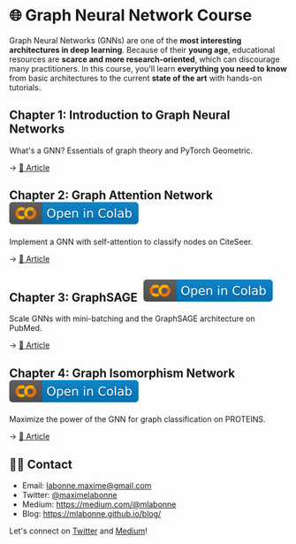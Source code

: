 # 🌐 Graph Neural Network Course

Graph Neural Networks (GNNs) are one of the **most interesting architectures in deep learning**. Because of their **young age**, educational resources are **scarce and more research-oriented**, which can discourage many practitioners. In this course, you'll learn **everything you need to know** from basic architectures to the current **state of the art** with hands-on tutorials.

<h2>Chapter 1: Introduction to Graph Neural Networks</h2>

What's a GNN? Essentials of graph theory and PyTorch Geometric.

→ [📝 Article](https://mlabonne.github.io/blog/intrognn/)

<h2>Chapter 2: Graph Attention Network <a href="https://colab.research.google.com/drive/1B0vLpH_gSfrOLgsc2UZVyXrcofzA-t0L?usp=sharing"><img src="images/colab.svg" alt="Open In Colab"></a></h2>

Implement a GNN with self-attention to classify nodes on CiteSeer.

→ [📝 Article](https://towardsdatascience.com/graph-attention-networks-in-python-975736ac5c0c)

<h2>Chapter 3: GraphSAGE <a href="https://colab.research.google.com/drive/1udeUfWJzvMlLO7sGUDGsHo8cRPMicajl?usp=sharing"><img src="images/colab.svg" alt="Open In Colab"></a></h2>

Scale GNNs with mini-batching and the GraphSAGE architecture on PubMed.

→ [📝 Article](https://towardsdatascience.com/introduction-to-graphsage-in-python-a9e7f9ecf9d7)

<h2>Chapter 4: Graph Isomorphism Network <a href="https://colab.research.google.com/drive/1b6SWugNKnxsI0L9auX1zwszlXf3rRZyS?usp=sharing"><img src="images/colab.svg" alt="Open In Colab"></a></h2>

Maximize the power of the GNN for graph classification on PROTEINS.

→ [📝 Article](https://mlabonne.github.io/blog/gin/)

## 👨‍💻 Contact

* Email: <a href="mailto:labonne.maxime@gmail.com">labonne.maxime@gmail.com</a>
* Twitter: <a href="https://twitter.com/maximelabonne">@maximelabonne</a>
* Medium: https://medium.com/@mlabonne
* Blog: https://mlabonne.github.io/blog/

Let's connect on [Twitter](https://twitter.com/maximelabonne) and [Medium](https://medium.com/@mlabonne)!
